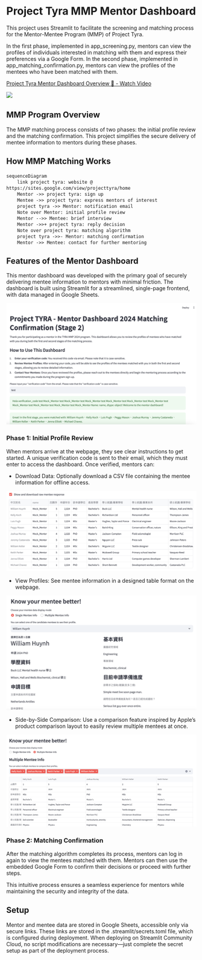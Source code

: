 # Project Tyra MMP Mentor Dashboard

This project uses Streamlit to facilitate the screening and matching process for the Mentor-Mentee Program (MMP) of Project Tyra.

In the first phase, implemented in app_screening.py, mentors can view the profiles of individuals interested in matching with them and express their preferences via a Google Form. In the second phase, implemented in app_matching_confirmation.py, mentors can view the profiles of the mentees who have been matched with them.

<div>
    <a href="https://www.loom.com/share/086b4b11ba1542a58984ac8e408e4d2f">
      <p>Project Tyra Mentor Dashboard Overview 🚀 - Watch Video</p>
    </a>
    <a href="https://www.loom.com/share/086b4b11ba1542a58984ac8e408e4d2f">
      <img style="max-width:300px;" src="https://cdn.loom.com/sessions/thumbnails/086b4b11ba1542a58984ac8e408e4d2f-aba1bdfa54ea4fef-full-play.gif">
    </a>
</div>

## MMP Program Overview

The MMP matching process consists of two phases: the initial profile review and the matching confirmation. This project simplifies the secure delivery of mentee information to mentors during these phases.

## How MMP Matching Works

```mermaid
sequenceDiagram
	link project tyra: website @ https://sites.google.com/view/projecttyra/home
	Mentor ->> project tyra: sign up
    Mentee ->> project tyra: express mentors of interest
    project tyra ->> Mentor: notification email
    Note over Mentor: initial profile review
    Mentor -->> Mentee: brief interview
    Mentor ->>+ project tyra: reply decision
    Note over project tyra: matching algorithm
    project tyra ->>- Mentor: matching confirmation
    Mentor ->> Mentee: contact for further mentoring
```
## Features of the Mentor Dashboard

This mentor dashboard was developed with the primary goal of securely delivering mentee information to mentors with minimal friction. The dashboard is built using Streamlit for a streamlined, single-page frontend, with data managed in Google Sheets.

![](images/welcoming.png)

### Phase 1: Initial Profile Review

When mentors arrive at the webpage, they see clear instructions to get started. A unique verification code is sent to their email, which they must enter to access the dashboard. Once verified, mentors can:

* Download Data: Optionally download a CSV file containing the mentee information for offline access.

![](images/download_csv.png)

* View Profiles: See mentee information in a designed table format on the webpage.

![](images/single_view.png)

* Side-by-Side Comparison: Use a comparison feature inspired by Apple’s product comparison layout to easily review multiple mentees at once.

![](images/compare_view.png)

### Phase 2: Matching Confirmation

After the matching algorithm completes its process, mentors can log in again to view the mentees matched with them. Mentors can then use the embedded Google Form to confirm their decisions or proceed with further steps.

This intuitive process ensures a seamless experience for mentors while maintaining the security and integrity of the data.

## Setup

Mentor and mentee data are stored in Google Sheets, accessible only via secure links. These links are stored in the .streamlit/secrets.toml file, which is configured during deployment. When deploying on Streamlit Community Cloud, no script modifications are necessary—just complete the secret setup as part of the deployment process.
